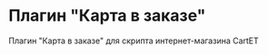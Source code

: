 Плагин "Карта в заказе"
===============

Плагин "Карта в заказе" для скрипта интернет-магазина CartET
